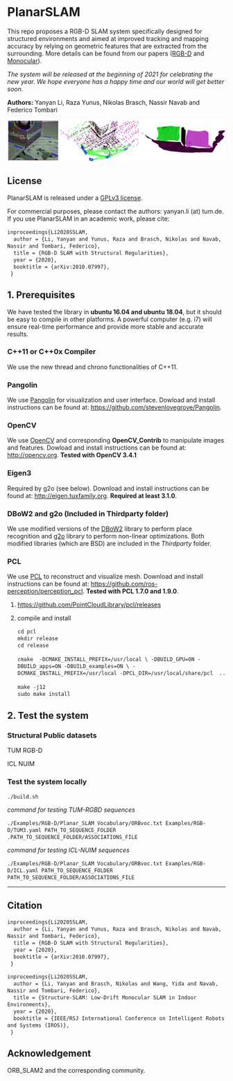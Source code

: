 # PlanarSLAM
This repo proposes a RGB-D SLAM system specifically designed for structured environments and aimed at improved tracking and mapping accuracy by relying on geometric features that are extracted from the surrounding. More details can be found from our papers ([RGB-D](https://arxiv.org/abs/2010.07997) and [Monocular](https://arxiv.org/abs/2008.01963)).  

*The system will be released at the beginning of 2021 for celebrating the new year.  We hope everyone has a happy time and our world will get better soon.*

**Authors:** Yanyan Li, Raza Yunus, Nikolas Brasch, Nassir Navab and Federico Tombari

<img src="Examples/teaser.png"/>



## License

PlanarSLAM is released under a [GPLv3 license](https://github.com/raulmur/ORB_SLAM2/blob/master/License-gpl.txt). 

For commercial purposes, please contact the authors: yanyan.li (at) tum.de. If you use PlanarSLAM  in an academic work, please cite:

```
inproceedings{Li2020SSLAM,
  author = {Li, Yanyan and Yunus, Raza and Brasch, Nikolas and Navab, Nassir and Tombari, Federico},
  title = {RGB-D SLAM with Structural Regularities},
  year = {2020},
  booktitle = {arXiv:2010.07997},
 }
```

## 1. Prerequisites

We have tested the library in **ubuntu 16.04 and ubuntu 18.04**, but it should be easy to compile in other platforms. A powerful computer (e.g. i7) will ensure real-time performance and provide more stable and accurate results.

### C++11 or C++0x Compiler
We use the new thread and chrono functionalities of C++11.

### Pangolin
We use [Pangolin](https://github.com/stevenlovegrove/Pangolin) for visualization and user interface. Dowload and install instructions can be found at: https://github.com/stevenlovegrove/Pangolin.

### OpenCV
We use [OpenCV](http://opencv.org) and corresponding **OpenCV_Contrib** to manipulate images and features. Dowload and install instructions can be found at: http://opencv.org. **Tested with OpenCV 3.4.1**

### Eigen3
Required by g2o (see below). Download and install instructions can be found at: http://eigen.tuxfamily.org. **Required at least 3.1.0**.

### DBoW2 and g2o (Included in Thirdparty folder)
We use modified versions of the [DBoW2](https://github.com/dorian3d/DBoW2) library to perform place recognition and [g2o](https://github.com/RainerKuemmerle/g2o) library to perform non-linear optimizations. Both modified libraries (which are BSD) are included in the *Thirdparty* folder.

### PCL

We use [PCL](http://www.pointclouds.org/) to reconstruct and visualize mesh. Download and install instructions can be found at: https://github.com/ros-perception/perception_pcl. **Tested with PCL 1.7.0 and 1.9.0**.

1. https://github.com/PointCloudLibrary/pcl/releases

2. compile and install

   ```
   cd pcl 
   mkdir release 
   cd release
   
   cmake  -DCMAKE_INSTALL_PREFIX=/usr/local \ -DBUILD_GPU=ON -DBUILD_apps=ON -DBUILD_examples=ON \ -DCMAKE_INSTALL_PREFIX=/usr/local -DPCL_DIR=/usr/local/share/pcl  .. 
   
   make -j12
   sudo make install
   ```



## 2. Test the system

### Structural Public datasets

TUM RGB-D

ICL NUIM


### Test the system locally

```
./build.sh
```

*command for testing TUM-RGBD sequences* 

```
./Examples/RGB-D/Planar_SLAM Vocabulary/ORBvoc.txt Examples/RGB-D/TUM3.yaml PATH_TO_SEQUENCE_FOLDER .PATH_TO_SEQUENCE_FOLDER/ASSOCIATIONS_FILE

```
*command for testing ICL-NUIM sequences*

```
./Examples/RGB-D/Planar_SLAM Vocabulary/ORBvoc.txt Examples/RGB-D/ICL.yaml PATH_TO_SEQUENCE_FOLDER  PATH_TO_SEQUENCE_FOLDER/ASSOCIATIONS_FILE

```

----

## Citation
```
inproceedings{Li2020SSLAM,
  author = {Li, Yanyan and Yunus, Raza and Brasch, Nikolas and Navab, Nassir and Tombari, Federico},
  title = {RGB-D SLAM with Structural Regularities},
  year = {2020},
  booktitle = {arXiv:2010.07997},
 }
```
```
inproceedings{Li2020SSLAM,
  author = {Li, Yanyan and Brasch, Nikolas and Wang, Yida and Navab, Nassir and Tombari, Federico},
  title = {Structure-SLAM: Low-Drift Monocular SLAM in Indoor Environments},
  year = {2020},
  booktitle = {IEEE/RSJ International Conference on Intelligent Robots and Systems (IROS)},
 }
```

## Acknowledgement

ORB_SLAM2 and the corresponding community.

